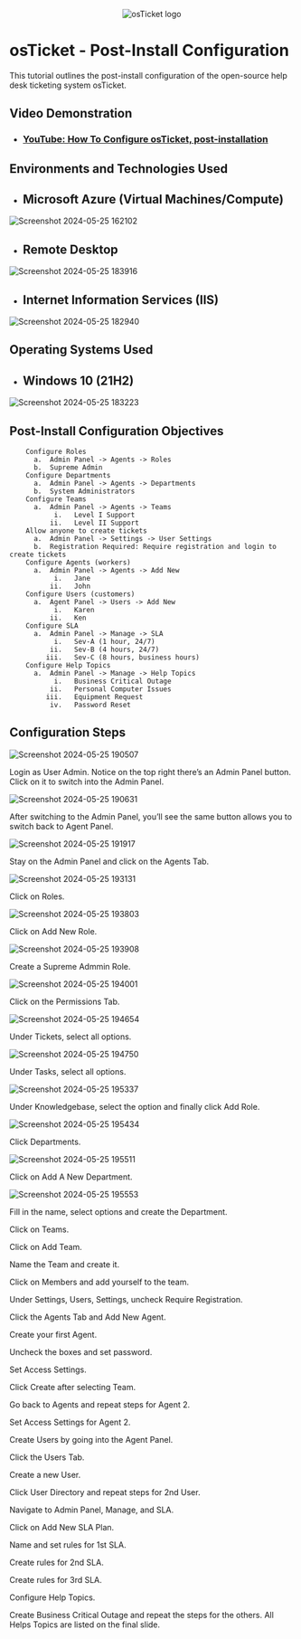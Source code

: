<p align="center">
<img src="https://i.imgur.com/Clzj7Xs.png" alt="osTicket logo"/>
</p>

<h1>osTicket - Post-Install Configuration</h1>
This tutorial outlines the post-install configuration of the open-source help desk ticketing system osTicket.<br />


<h2>Video Demonstration</h2>

- ### [YouTube: How To Configure osTicket, post-installation](https://www.youtube.com)

<h2>Environments and Technologies Used</h2>


- <h2>Microsoft Azure (Virtual Machines/Compute)
 ![Screenshot 2024-05-25 162102](https://github.com/hardik1017/osticket-post-installation-config/assets/170269652/4a6602eb-08fb-4579-92db-9effa88e2c6e)

- <h2>Remote Desktop
![Screenshot 2024-05-25 183916](https://github.com/hardik1017/osticket-post-installation-config/assets/170269652/622e12c0-9911-41a8-ad28-1cce13e81d25)

- <h2>Internet Information Services (IIS) 
![Screenshot 2024-05-25 182940](https://github.com/hardik1017/osticket-post-installation-config/assets/170269652/d9dc366b-beaa-4cc7-9b97-f1ba9d7ec623)

<h2>Operating Systems Used </h2>

- <h2>Windows 10</b> (21H2)
 ![Screenshot 2024-05-25 183223](https://github.com/hardik1017/osticket-post-installation-config/assets/170269652/1e87bc76-a447-42d8-a23e-ec59f2766a5f)

<h2>Post-Install Configuration Objectives</h2>

        Configure Roles
          a.  Admin Panel -> Agents -> Roles
          b.  Supreme Admin
        Configure Departments
          a.  Admin Panel -> Agents -> Departments
          b.  System Administrators
        Configure Teams
          a.  Admin Panel -> Agents -> Teams
               i.   Level I Support
              ii.   Level II Support
        Allow anyone to create tickets
          a.  Admin Panel -> Settings -> User Settings
          b.  Registration Required: Require registration and login to create tickets 
        Configure Agents (workers)
          a.  Admin Panel -> Agents -> Add New
               i.   Jane
              ii.   John
        Configure Users (customers)
          a.  Agent Panel -> Users -> Add New
               i.   Karen
              ii.   Ken
        Configure SLA
          a.  Admin Panel -> Manage -> SLA
               i.   Sev-A (1 hour, 24/7)
              ii.   Sev-B (4 hours, 24/7)
             iii.   Sev-C (8 hours, business hours)
        Configure Help Topics
          a.  Admin Panel -> Manage -> Help Topics
               i.   Business Critical Outage
              ii.   Personal Computer Issues
             iii.   Equipment Request
              iv.   Password Reset



<h2>Configuration Steps</h2>

<p>
 
![Screenshot 2024-05-25 190507](https://github.com/hardik1017/osticket-post-installation-config/assets/170269652/c5cb80e8-7eee-4410-9912-ee565206d505)

<p>

Login as User Admin. Notice on the top right there’s an Admin Panel button. Click on it to switch into the Admin Panel.

<p>

![Screenshot 2024-05-25 190631](https://github.com/hardik1017/osticket-post-installation-config/assets/170269652/475a85f8-5929-4758-a3ea-90b57e073aae)

<p>
 
After switching to the Admin Panel, you’ll see the same button allows you to switch back to Agent Panel.

<p>

![Screenshot 2024-05-25 191917](https://github.com/hardik1017/osticket-post-installation-config/assets/170269652/98e6d65b-7c85-4d88-bc14-ff745beaa655)

<p>

Stay on the Admin Panel and click on the Agents Tab.


<p>

![Screenshot 2024-05-25 193131](https://github.com/hardik1017/osticket-post-installation-config/assets/170269652/bbd5c4a2-cb86-420b-9c2e-7fd9e21103b0)


Click on Roles.

<p>


![Screenshot 2024-05-25 193803](https://github.com/hardik1017/osticket-post-installation-config/assets/170269652/f127f869-19ce-434e-bdc3-895bb5f1d10e)


Click on Add New Role.

<p>


![Screenshot 2024-05-25 193908](https://github.com/hardik1017/osticket-post-installation-config/assets/170269652/04748fc0-612c-4eb4-b159-619f02a3c3b3)


Create a Supreme Admmin Role.

<p>

![Screenshot 2024-05-25 194001](https://github.com/hardik1017/osticket-post-installation-config/assets/170269652/fbc7d5de-c651-4be6-ab67-2fc9dc8e1445)



Click on the Permissions Tab.

<p>
 
![Screenshot 2024-05-25 194654](https://github.com/hardik1017/osticket-post-installation-config/assets/170269652/08d8b82c-f818-43de-a1f3-51af4316f2bc)



Under Tickets, select all options.

<p>


![Screenshot 2024-05-25 194750](https://github.com/hardik1017/osticket-post-installation-config/assets/170269652/05636e8d-9d8f-43d5-9ba1-2df53815a53e)


Under Tasks, select all options.

<p>


![Screenshot 2024-05-25 195337](https://github.com/hardik1017/osticket-post-installation-config/assets/170269652/97028602-50c3-491c-9bfe-334a4f4c3b2c)


Under Knowledgebase, select the option and finally click Add Role.

<p>

![Screenshot 2024-05-25 195434](https://github.com/hardik1017/osticket-post-installation-config/assets/170269652/5e0c31c9-6efb-4646-8196-bd590ece206b)



Click Departments.

<p>

![Screenshot 2024-05-25 195511](https://github.com/hardik1017/osticket-post-installation-config/assets/170269652/72319029-be35-4c40-a636-301b3d9410c7)


Click on Add A New Department.

<p>

![Screenshot 2024-05-25 195553](https://github.com/hardik1017/osticket-post-installation-config/assets/170269652/c633f71c-c87c-4188-bda8-8590a69e6b2c)



Fill in the name, select options and create the Department.

<p>


Click on Teams.


<p>

Click on Add Team.

<p>


Name the Team and create it.

<p>


Click on Members and add yourself to the team.

<p>


Under Settings, Users, Settings, uncheck Require Registration.


<p>


Click the Agents Tab and Add New Agent.


<p>



Create your first Agent.


<p>

Uncheck the boxes and set password.


<p>


Set Access Settings.

<p>


Click Create after selecting Team.

<p>


Go back to Agents and repeat steps for Agent 2.

<p>


Set Access Settings for Agent 2.

<p>


Create Users by going into the Agent Panel.

<p>


Click the Users Tab.

<p>


Create a new User.

<p>


Click User Directory and repeat steps for 2nd User.

<p>


Navigate to Admin Panel, Manage, and SLA.


<p>

Click on Add New SLA Plan.

<p>


Name and set rules for 1st SLA.


<p>

Create rules for 2nd SLA.

<p>


Create rules for 3rd SLA.

<p>


Configure Help Topics.


Create Business Critical Outage and repeat the steps for the others. All Helps Topics are listed on the final slide.



